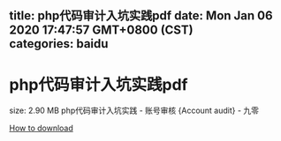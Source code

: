 
title: php代码审计入坑实践pdf
date: Mon Jan 06 2020 17:47:57 GMT+0800 (CST)    
categories: baidu
---

# php代码审计入坑实践pdf
size: 2.90 MB
 php代码审计入坑实践 - 账号审核 {Account audit} - 九零
 

[How to download](https://bpcam.bemobtrk.com/go/2ceec3aa-1ca2-46d6-b9ff-aaa5c184517c?jno=3908)